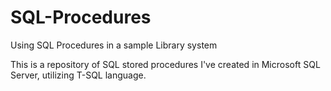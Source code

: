 # SQL-Procedures
Using SQL Procedures in a sample Library system

This is a repository of SQL stored procedures I've created in Microsoft SQL Server, utilizing T-SQL language.
